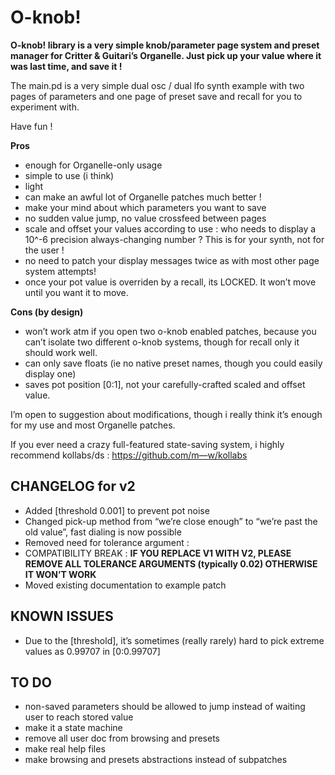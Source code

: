 # O-knob!

**O-knob! library is a very simple knob/parameter page system and preset manager for Critter & Guitari’s Organelle. Just pick up your value where it was last time, and save it !**

The main.pd is a very simple dual osc / dual lfo synth example with two pages of parameters and one page of preset save and recall for you to experiment with.

Have fun !

**Pros**
* enough for Organelle-only usage
* simple to use (i think)
* light
* can make an awful lot of Organelle patches much better !
* make your mind about which parameters you want to save
* no sudden value jump, no value crossfeed between pages
* scale and offset your values according to use : who needs to display a 10^-6 precision always-changing number ? This is for your synth, not for the user !
* no need to patch your display messages twice as with most other page system attempts!
* once your pot value is overriden by a recall, its LOCKED. It won’t move until you want it to move.

**Cons (by design)**
* won’t work atm if you open two o-knob enabled patches, because you can’t isolate two different o-knob systems, though for recall only it should work well.
* can only save floats (ie no native preset names, though you could easily display one)
* saves pot position [0:1], not your carefully-crafted scaled and offset value.

I’m open to suggestion about modifications, though i really think it’s enough for my use and most Organelle patches.

If you ever need a crazy full-featured state-saving system, i highly recommend kollabs/ds : https://github.com/m—w/kollabs
## CHANGELOG for v2
* Added [threshold 0.001] to prevent pot noise
* Changed pick-up method from “we’re close enough” to “we’re past the old value”, fast dialing is now possible
* Removed need for tolerance argument :
* COMPATIBILITY BREAK : **IF YOU REPLACE V1 WITH V2, PLEASE REMOVE ALL TOLERANCE ARGUMENTS (typically 0.02) OTHERWISE IT WON’T WORK**
* Moved existing documentation to example patch

## KNOWN ISSUES
* Due to the [threshold], it’s sometimes (really rarely) hard to pick extreme values as 0.99707 in [0:0.99707]

## TO DO
* non-saved parameters should be allowed to jump instead of waiting user to reach stored value
* make it a state machine
* remove all user doc from browsing and presets
* make real help files
* make browsing and presets abstractions instead of subpatches

